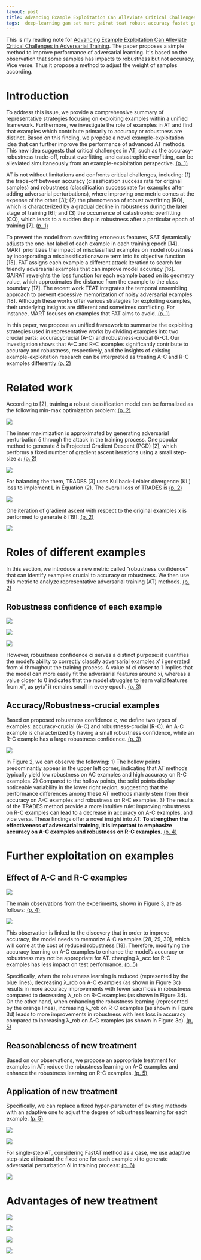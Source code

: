 ```yaml
---
layout: post
title: Advancing Example Exploitation Can Alleviate Critical Challenges in Adversarial Training
tags:  deep-learning gan sat mart gairat teat robust accuracy fastat grad-align 
---
```


This is my reading note for [Advancing Example Exploitation Can Alleviate Critical Challenges in Adversarial Training](https://openaccess.thecvf.com/content/ICCV2023/html/Ge_Advancing_Example_Exploitation_Can_Alleviate_Critical_Challenges_in_Adversarial_Training_ICCV_2023_paper.html). The paper proposes a simple method to improve performance of adversarial learning. It's based on the observation that some samples has impacts to robustness but not accuracy; Vice verse. Thus it propose a method to adjust the weight of samples according.

# Introduction
To address this issue, we provide a comprehensive summary of representative strategies focusing on exploiting examples within a unified framework. Furthermore, we investigate the role of examples in AT and find that examples which contribute primarily to accuracy or robustness are distinct. Based on this finding, we propose a novel example-exploitation idea that can further improve the performance of advanced AT methods. This new idea suggests that critical challenges in AT, such as the accuracy-robustness trade-off, robust overfitting, and catastrophic overfitting, can be alleviated simultaneously from an example-exploitation perspective. [(p. 1)](zotero://open-pdf/library/items/8BE6LHXN?page=1&annotation=YDYGTMXC)

AT is not without limitations and confronts critical challenges, including: (1) the trade-off between accuracy (classification success rate for original samples) and robustness (classification success rate for examples after adding adversarial perturbations), where improving one metric comes at the expense of the other [3]; (2) the phenomenon of robust overfitting (RO), which is characterized by a gradual decline in robustness during the later stage of training [6]; and (3) the occurrence of catastrophic overfitting (CO), which leads to a sudden drop in robustness after a particular epoch of training [7]. [(p. 1)](zotero://open-pdf/library/items/8BE6LHXN?page=1&annotation=K9VNZC2U)

To prevent the model from overfitting erroneous features, SAT dynamically adjusts the one-hot label of each example in each training epoch [14].  MART prioritizes the impact of misclassified examples on model robustness by incorporating a misclassificationaware term into its objective function [15]. FAT assigns each example a different attack iteration to search for friendly adversarial examples that can improve model accuracy [16]. GAIRAT reweights the loss function for each example based on its geometry value, which approximates the distance from the example to the class boundary [17].  The recent work TEAT integrates the temporal ensembling approach to prevent excessive memorization of noisy adversarial examples [18]. Although these works offer various strategies for exploiting examples, their underlying insights are different and sometimes conflicting. For instance, MART focuses on examples that FAT aims to avoid. [(p. 1)](zotero://open-pdf/library/items/8BE6LHXN?page=1&annotation=WS3KH32T)

In this paper, we propose an unified framework to summarize the exploiting strategies used in representative works by dividing examples into two crucial parts: accuracycrucial (A-C) and robustness-crucial (R-C). Our investigation shows that A-C and R-C examples significantly contribute to accuracy and robustness, respectively, and the insights of existing example-exploitation research can be interpreted as treating A-C and R-C examples differently [(p. 2)](zotero://open-pdf/library/items/8BE6LHXN?page=2&annotation=EXKPIXUE)

# Related work
According to [2], training a robust classification model can be formalized as the following min-max optimization problem: [(p. 2)](zotero://open-pdf/library/items/8BE6LHXN?page=2&annotation=BZJMTVVX)

![](https://raw.githubusercontent.com/zhangtemplar/zhangtemplar.github.io/master/uPic/geAdvancingExampleExploitation2023-2-x75-y71.png) 

The inner maximization is approximated by generating adversarial perturbation δ through the attack in the training process. One popular method to generate δ is Projected Gradient Descent (PGD) [2], which performs a fixed number of gradient ascent iterations using a small step-size a: [(p. 2)](zotero://open-pdf/library/items/8BE6LHXN?page=2&annotation=LNAXSACR)

![](https://raw.githubusercontent.com/zhangtemplar/zhangtemplar.github.io/master/uPic/geAdvancingExampleExploitation2023-2-x311-y608.png) 

For balancing the them, TRADES [3] uses Kullback-Leibler divergence (KL) loss to implement L in Equation (2). The overall loss of TRADES is [(p. 2)](zotero://open-pdf/library/items/8BE6LHXN?page=2&annotation=4S2MR6D3)

![](https://raw.githubusercontent.com/zhangtemplar/zhangtemplar.github.io/master/uPic/geAdvancingExampleExploitation2023-2-x331-y518.png) 

One iteration of gradient ascent with respect to the original examples x is performed to generate δ [19]: [(p. 2)](zotero://open-pdf/library/items/8BE6LHXN?page=2&annotation=B7WLTAPK)

![](https://raw.githubusercontent.com/zhangtemplar/zhangtemplar.github.io/master/uPic/geAdvancingExampleExploitation2023-2-x357-y386.png) 

# Roles of different examples
In this section, we introduce a new metric called ”robustness confidence” that can identify examples crucial to accuracy or robustness. We then use this metric to analyze representative adversarial training (AT) methods. [(p. 2)](zotero://open-pdf/library/items/8BE6LHXN?page=2&annotation=BJLL5UWG)

## Robustness confidence of each example
![](https://raw.githubusercontent.com/zhangtemplar/zhangtemplar.github.io/master/uPic/geAdvancingExampleExploitation2023-2-x351-y72.png) 

![](https://raw.githubusercontent.com/zhangtemplar/zhangtemplar.github.io/master/uPic/geAdvancingExampleExploitation2023-3-x70-y522.png) 

![](https://raw.githubusercontent.com/zhangtemplar/zhangtemplar.github.io/master/uPic/geAdvancingExampleExploitation2023-3-x45-y313.png) 

However, robustness confidence ci serves a distinct purpose: it quantifies the model’s ability to correctly classify adversarial examples x′ i generated from xi throughout the training process. A value of ci closer to 1 implies that the model can more easily fit the adversarial features around xi, whereas a value closer to 0 indicates that the model struggles to learn valid features from xi′, as py(x′ i) remains small in every epoch. [(p. 3)](zotero://open-pdf/library/items/8BE6LHXN?page=3&annotation=EU955QX4)

## Accuracy/Robustness-crucial examples
Based on proposed robustness confidence c, we define two types of examples: accuracy-crucial (A-C) and robustness-crucial (R-C). An A-C example is characterized by having a small robustness confidence, while an R-C example has a large robustness confidence. [(p. 3)](zotero://open-pdf/library/items/8BE6LHXN?page=3&annotation=QTBGUUMG)

![](https://raw.githubusercontent.com/zhangtemplar/zhangtemplar.github.io/master/uPic/geAdvancingExampleExploitation2023-4-x42-y477.png) 

In Figure 2, we can observe the following: 1) The hollow points predominantly appear in the upper left corner, indicating that AT methods typically yield low robustness on AC examples and high accuracy on R-C examples. 2) Compared to the hollow points, the solid points display noticeable variability in the lower right region, suggesting that the performance differences among these AT methods mainly stem from their accuracy on A-C examples and robustness on R-C examples. 3) The results of the TRADES method provide a more intuitive rule: improving robustness on R-C examples can lead to a decrease in accuracy on A-C examples, and vice versa. These findings offer a novel insight into AT: **To strengthen the effectiveness of adversarial training, it is important to emphasize accuracy on A-C examples and robustness on R-C examples.** [(p. 4)](zotero://open-pdf/library/items/8BE6LHXN?page=4&annotation=MKZGNMGE)

# Further exploitation on examples
## Effect of A-C and R-C examples
![](https://raw.githubusercontent.com/zhangtemplar/zhangtemplar.github.io/master/uPic/geAdvancingExampleExploitation2023-4-x308-y309.png) 

The main observations from the experiments, shown in Figure 3, are as follows: [(p. 4)](zotero://open-pdf/library/items/8BE6LHXN?page=4&annotation=4MFUQ5Y7)

![](https://raw.githubusercontent.com/zhangtemplar/zhangtemplar.github.io/master/uPic/geAdvancingExampleExploitation2023-5-x48-y480.png) 

This observation is linked to the discovery that in order to improve accuracy, the model needs to memorize A-C examples [28, 29, 30], which will come at the cost of reduced robustness [18]. Therefore, modifying the accuracy learning on A-C examples to enhance the model’s accuracy or robustness may not be appropriate for AT. changing λ_acc for R-C examples has less impact on test performance. [(p. 5)](zotero://open-pdf/library/items/8BE6LHXN?page=5&annotation=5X5JRVUM)

Specifically, when the robustness learning is reduced (represented by the blue lines), decreasing λ_rob on A-C examples (as shown in Figure 3c) results in more accuracy improvements with fewer sacrifices in robustness compared to decreasing λ_rob on R-C examples (as shown in Figure 3d). On the other hand, when enhancing the robustness learning (represented by the orange lines), increasing λ_rob on R-C examples (as shown in Figure 3d) leads to more improvements in robustness with less loss in accuracy compared to increasing λ_rob on A-C examples (as shown in Figure 3c). [(p. 5)](zotero://open-pdf/library/items/8BE6LHXN?page=5&annotation=CKKKAB2X)

## Reasonableness of new treatment
Based on our observations, we propose an appropriate treatment for examples in AT: reduce the robustness learning on A-C examples and enhance the robustness learning on R-C examples. [(p. 5)](zotero://open-pdf/library/items/8BE6LHXN?page=5&annotation=KWQFBS5V)

## Application of new treatment
Specifically, we can replace a fixed hyper-parameter of existing methods with an adaptive one to adjust the degree of robustness learning for each example. [(p. 5)](zotero://open-pdf/library/items/8BE6LHXN?page=5&annotation=PN7Z4SMY)

![](https://raw.githubusercontent.com/zhangtemplar/zhangtemplar.github.io/master/uPic/geAdvancingExampleExploitation2023-6-x48-y527.png) 

![](https://raw.githubusercontent.com/zhangtemplar/zhangtemplar.github.io/master/uPic/geAdvancingExampleExploitation2023-6-x57-y422.png) 

For single-step AT, considering FastAT method as a case, we use adaptive step-size ai instead the fixed one for each example xi to generate adversarial perturbation δi in training process: [(p. 6)](zotero://open-pdf/library/items/8BE6LHXN?page=6&annotation=7RDK2WR9)

![](https://raw.githubusercontent.com/zhangtemplar/zhangtemplar.github.io/master/uPic/geAdvancingExampleExploitation2023-6-x61-y219.png) 

# Advantages of new treatment
![](https://raw.githubusercontent.com/zhangtemplar/zhangtemplar.github.io/master/uPic/geAdvancingExampleExploitation2023-7-x41-y447.png) 

![](https://raw.githubusercontent.com/zhangtemplar/zhangtemplar.github.io/master/uPic/geAdvancingExampleExploitation2023-7-x302-y437.png) 

![](https://raw.githubusercontent.com/zhangtemplar/zhangtemplar.github.io/master/uPic/geAdvancingExampleExploitation2023-7-x309-y149.png) 

![](https://raw.githubusercontent.com/zhangtemplar/zhangtemplar.github.io/master/uPic/geAdvancingExampleExploitation2023-8-x45-y352.png) 
